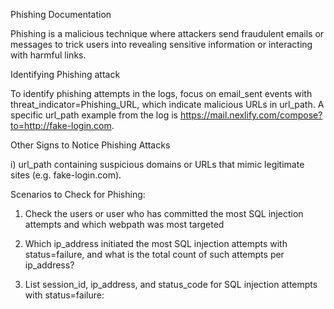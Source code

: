 Phishing Documentation

Phishing is a malicious technique where attackers send fraudulent emails or messages to trick users into revealing sensitive information or interacting with harmful links.

Identifying Phishing attack

To identify phishing attempts in the logs, focus on email_sent events with threat_indicator=Phishing_URL, which indicate malicious URLs in url_path. A specific url_path example from the log is https://mail.nexlify.com/compose?to=http://fake-login.com.

Other Signs to Notice Phishing Attacks  

i) url_path containing suspicious domains or URLs that mimic legitimate sites (e.g. fake-login.com).  



Scenarios to Check for Phishing:

1. Check the users or user who has committed the most SQL injection attempts and which webpath was most targeted





2. Which ip_address initiated the most SQL injection attempts with status=failure, and what is the total count of such attempts per ip_address?

3. List session_id, ip_address, and status_code for SQL injection attempts with status=failure:










